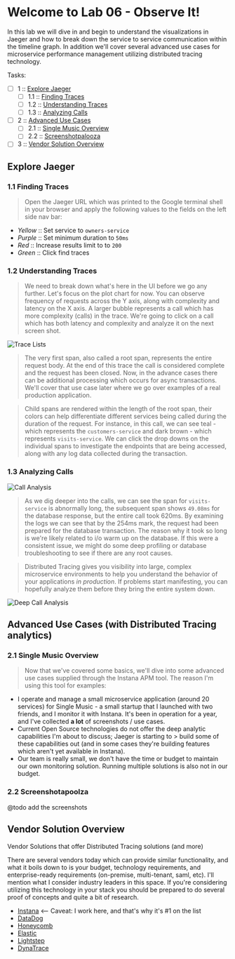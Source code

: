 Welcome to Lab 06 - Observe It!
===

In this lab we will dive in and begin to understand the visualizations in Jaeger and how to break down the service to service communication within the timeline graph. In addition we'll cover several advanced use cases for microservice performance management utilizing distributed tracing technology.

Tasks:

- [ ] 1 :: [Explore Jaeger](https://gitlab.com/opentracing-workshop/lab-notes/tree/master/lab-06#explore-jaeger)
  - [ ] 1.1 :: [Finding Traces](https://gitlab.com/opentracing-workshop/lab-notes/tree/master/lab-06#11-finding-traces)
  - [ ] 1.2 :: [Understanding Traces](https://gitlab.com/opentracing-workshop/lab-notes/tree/master/lab-06#12-understanding-traces)
  - [ ] 1.3 :: [Analyzing Calls](https://gitlab.com/opentracing-workshop/lab-notes/tree/master/lab-06#13-analyzing-calls)
- [ ] 2 :: [Advanced Use Cases](https://gitlab.com/opentracing-workshop/lab-notes/tree/master/lab-06#advanced-use-cases-with-distributed-tracing-analytics)
  - [ ] 2.1 :: [Single Music Overview](https://gitlab.com/opentracing-workshop/lab-notes/tree/master/lab-06#21-single-music-overview)
  - [ ] 2.2 :: [Screenshotpalooza](https://gitlab.com/opentracing-workshop/lab-notes/tree/master/lab-06#22-screenshotapoolza)
- [ ] 3 :: [Vendor Solution Overview](https://gitlab.com/opentracing-workshop/lab-notes/tree/master/lab-06#vendor-solution-overview)

Explore Jaeger
---

### 1.1 Finding Traces


> Open the Jaeger URL which was printed to the Google terminal shell in your browser and apply the following values to the fields on the left side nav bar:

* _Yellow_ :: Set service to `owners-service`
* _Purple_ :: Set minimum duration to `50ms`
* _Red_ :: Increase results limit to to `200`
* _Green_ :: Click find traces

### 1.2 Understanding Traces

> We need to break down what's here in the UI before we go any further. Let's focus on the plot chart for now. You can observe frequency of requests across the Y axis, along with complexity and latency on the X axis. A larger bubble represents a call which has more complexity (calls) in the trace. We're going to click on a call which has both latency and complexity and analyze it on the next screen shot.

![Trace Lists](lab-06/images/img01a.png)

> The very first span, also called a root span, represents the entire request body. At the end of this trace the call is considered complete and the request has been closed. Now, in the advance cases there can be additional processing which occurs for async transactions. We'll cover that use case later where we go over examples of a real production application.

> Child spans are rendered within the length of the root span, their colors can help differentiate different services being called during the duration of the request. For instance, in this call, we can see teal - which represents the `customers-service` and dark brown - which represents `visits-service`. We can click the drop downs on the individual spans to investigate the endpoints that are being accessed, along with any log data collected during the transaction.

### 1.3 Analyzing Calls

![Call Analysis](lab-06/images/img01b.png)

> As we dig deeper into the calls, we can see the span for `visits-service` is abnormally long, the subsequent span shows `49.08ms` for the database response, but the entire call took 620ms. By examining the logs we can see that by the 254ms mark, the request had been prepared for the database transaction. The reason why it took so long is we're likely related to i/o warm up on the database. If this were a consistent issue, we might do some deep profiling or database troubleshooting to see if there are any root causes.

> Distributed Tracing gives you visibility into large, complex microservice environments to help you understand the behavior of your applications _in production_. If problems start manifesting, you can hopefully analyze them before they bring the entire system down.

![Deep Call Analysis](lab-06/images/img01c.png)

Advanced Use Cases (with Distributed Tracing analytics)
---

### 2.1 Single Music Overview

> Now that we've covered some basics, we'll dive into some advanced use cases supplied through the Instana APM tool. The reason I'm using this tool for examples:
  
* I operate and manage a small microservice application (around 20 services) for Single Music - a small startup that I launched with two friends, and I monitor it with Instana. It's been in operation for a year, and I've collected **a lot** of screenshots / use cases.
* Current Open Source technologies do not offer the deep analytic capabilities I'm about to discuss; Jaeger is starting to > build some of these capabilities out (and in some cases they're building features which aren't yet available in Instana).
* Our team is really small, we don't have the time or budget to maintain our own monitoring solution. Running multiple solutions is also not in our budget. 

### 2.2 Screenshotapoolza

@todo add the screenshots

Vendor Solution Overview
---

Vendor Solutions that offer Distributed Tracing solutions (and more)

There are several vendors today which can provide similar functionality, and what it boils down to is your budget, technology requirements, and enterprise-ready requirements (on-premise, multi-tenant, saml, etc). I'll mention what I consider industry leaders in this space. If you're considering utilizing this technology in your stack you should be prepared to do several proof of concepts and quite a bit of research.

* [Instana](https://instana.com) <-- Caveat: I work here, and that's why it's #1 on the list
* [DataDog](https://datadog.com)
* [Honeycomb](https://honeycomb.io)
* [Elastic](https://elastic.co)
* [Lightstep](https://lightstep.com)
* [DynaTrace](https://dynatrace.com)


